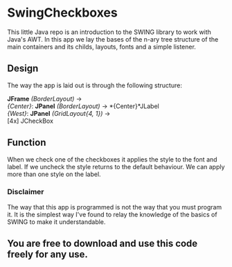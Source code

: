 # SwingCheckboxes

This little Java repo is an introduction to the SWING library to work with Java's AWT. In this app we lay the bases of the n-ary tree structure of the main containers and its childs, layouts, fonts and a simple listener.

## Design
The way the app is laid out is through the following structure:

**JFrame** *(BorderLayout)* ->  
  *{Center}*: **JPanel** *(BorderLayout)* -> *{Center}*JLabel  
  *{West}*: **JPanel** *(GridLayout{4, 1})* ->  
    [4x] JCheckBox  

## Function
When we check one of the checkboxes it applies the style to the font and label. If we uncheck the style returns to the default behaviour. We can apply more than one style on the label.

### Disclaimer
The way that this app is programmed is not the way that you must program it. It is the simplest way I've found to relay the knowledge of the basics of SWING to make it understandable.

## You are free to download and use this code freely for any use.
